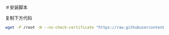 ＃安装脚本

复制下方代码

```bash
wget -P /root -N --no-check-certificate "https://raw.githubusercontent.com/AlexWu2022/hzlaowu/master/hzlaowu.sh" && chmod +x hzlaowu.sh && ./hzlaowu.sh
```
